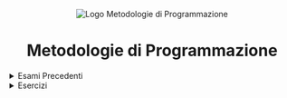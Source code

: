 <div align="center">

![Logo Metodologie di Programmazione](https://logos-world.net/wp-content/uploads/2022/07/Java-Symbol.png)
# Metodologie di Programmazione

</div>

<details closed>
	<summary> Esami Precedenti </summary>

- <details closed>
	<summary> 2021 </summary>

	- <details closed>
		<summary> Maggio </summary>

		- [Walkthrough Esame 19 Maggio 2021](https://github.com/FedVlogger17/Uni-Notes/tree/main/Primo%20Anno/Secondo%20Semestre/Metodologie%20di%20Programmazione/Esami%20precedenti/2021/Maggio/Esame%2019%20Maggio%202021)

		</details>

	</details>

- <details closed>
	<summary> 2023 </summary>

	- <details closed>
		<summary> Giugno </summary>

    	- [Walkthrough Esame 13 Giugno 2023](https://github.com/FedVlogger17/Uni-Notes/tree/main/Primo%20Anno/Secondo%20Semestre/Metodologie%20di%20Programmazione/Esami%20precedenti/2023/Giugno/Esame%2013%20Giugno%202023)

		</details>

	</details>

</details>

<details closed>
	<summary> Esercizi </summary>

- <details closed>
	<summary> Esercizi Capitolo 2</summary>

	- [Esercizio 1](https://github.com/FedVlogger17/Uni-Notes/tree/main/Primo%20Anno/Secondo%20Semestre/Metodologie%20di%20Programmazione/Esercizi/Esercizi%20Capitolo%202/Esercizio_1)

	- [Esercizio 2](https://github.com/FedVlogger17/Uni-Notes/tree/main/Primo%20Anno/Secondo%20Semestre/Metodologie%20di%20Programmazione/Esercizi/Esercizi%20Capitolo%202/Esercizio_2)

	- [Esercizio 3](https://github.com/FedVlogger17/Uni-Notes/tree/main/Primo%20Anno/Secondo%20Semestre/Metodologie%20di%20Programmazione/Esercizi/Esercizi%20Capitolo%202/Esercizio_3)

	- [Esercizio 4](https://github.com/FedVlogger17/Uni-Notes/tree/main/Primo%20Anno/Secondo%20Semestre/Metodologie%20di%20Programmazione/Esercizi/Esercizi%20Capitolo%202/Esercizio_4)

	- [Esercizio 5](https://github.com/FedVlogger17/Uni-Notes/tree/main/Primo%20Anno/Secondo%20Semestre/Metodologie%20di%20Programmazione/Esercizi/Esercizi%20Capitolo%202/Esercizio_5)

	- [Esercizio 6](https://github.com/FedVlogger17/Uni-Notes/tree/main/Primo%20Anno/Secondo%20Semestre/Metodologie%20di%20Programmazione/Esercizi/Esercizi%20Capitolo%202/Esercizio_6)

	- [Esercizio 7](https://github.com/FedVlogger17/Uni-Notes/tree/main/Primo%20Anno/Secondo%20Semestre/Metodologie%20di%20Programmazione/Esercizi/Esercizi%20Capitolo%202/Esercizio_7)

	- [Esercizio 8](https://github.com/FedVlogger17/Uni-Notes/tree/main/Primo%20Anno/Secondo%20Semestre/Metodologie%20di%20Programmazione/Esercizi/Esercizi%20Capitolo%202/Esercizio_8)

	- [Esercizio 9](https://github.com/FedVlogger17/Uni-Notes/tree/main/Primo%20Anno/Secondo%20Semestre/Metodologie%20di%20Programmazione/Esercizi/Esercizi%20Capitolo%202/Esercizio_9)

	- [Esercizio 10](https://github.com/FedVlogger17/Uni-Notes/tree/main/Primo%20Anno/Secondo%20Semestre/Metodologie%20di%20Programmazione/Esercizi/Esercizi%20Capitolo%202/Esercizio_10)

	- [Esercizio 11](https://github.com/FedVlogger17/Uni-Notes/tree/main/Primo%20Anno/Secondo%20Semestre/Metodologie%20di%20Programmazione/Esercizi/Esercizi%20Capitolo%202/Esercizio_11)

	- [Esercizio 12](https://github.com/FedVlogger17/Uni-Notes/tree/main/Primo%20Anno/Secondo%20Semestre/Metodologie%20di%20Programmazione/Esercizi/Esercizi%20Capitolo%202/Esercizio_12)

	- [Esercizio 13](https://github.com/FedVlogger17/Uni-Notes/tree/main/Primo%20Anno/Secondo%20Semestre/Metodologie%20di%20Programmazione/Esercizi/Esercizi%20Capitolo%202/Esercizio_13)

	- [Esercizio 14](https://github.com/FedVlogger17/Uni-Notes/tree/main/Primo%20Anno/Secondo%20Semestre/Metodologie%20di%20Programmazione/Esercizi/Esercizi%20Capitolo%202/Esercizio_14)

	- [Esercizio 15](https://github.com/FedVlogger17/Uni-Notes/tree/main/Primo%20Anno/Secondo%20Semestre/Metodologie%20di%20Programmazione/Esercizi/Esercizi%20Capitolo%202/Esercizio_15)

	- [Esercizio 16](https://github.com/FedVlogger17/Uni-Notes/tree/main/Primo%20Anno/Secondo%20Semestre/Metodologie%20di%20Programmazione/Esercizi/Esercizi%20Capitolo%202/Esercizio_16)

	- [Esercizio 17](https://github.com/FedVlogger17/Uni-Notes/tree/main/Primo%20Anno/Secondo%20Semestre/Metodologie%20di%20Programmazione/Esercizi/Esercizi%20Capitolo%202/Esercizio_17)

	- [Esercizio 18](https://github.com/FedVlogger17/Uni-Notes/tree/main/Primo%20Anno/Secondo%20Semestre/Metodologie%20di%20Programmazione/Esercizi/Esercizi%20Capitolo%202/Esercizio_18)

	- [Esercizio 19](https://github.com/FedVlogger17/Uni-Notes/tree/main/Primo%20Anno/Secondo%20Semestre/Metodologie%20di%20Programmazione/Esercizi/Esercizi%20Capitolo%202/Esercizio_19)

    </details>

- <details closed>
    <summary> Esercizi Capitolo 3</summary>

    - [Esercizio 1](https://github.com/FedVlogger17/Uni-Notes/tree/main/Primo%20Anno/Secondo%20Semestre/Metodologie%20di%20Programmazione/Esercizi/Esercizi%20Capitolo%203/Esercizio_1)

    - [Esercizio 2](https://github.com/FedVlogger17/Uni-Notes/tree/main/Primo%20Anno/Secondo%20Semestre/Metodologie%20di%20Programmazione/Esercizi/Esercizi%20Capitolo%203/Esercizio_2)

    - [Esercizio 3](https://github.com/FedVlogger17/Uni-Notes/tree/main/Primo%20Anno/Secondo%20Semestre/Metodologie%20di%20Programmazione/Esercizi/Esercizi%20Capitolo%203/Esercizio_3)

    - [Esercizio 4](https://github.com/FedVlogger17/Uni-Notes/tree/main/Primo%20Anno/Secondo%20Semestre/Metodologie%20di%20Programmazione/Esercizi/Esercizi%20Capitolo%203/Esercizio_4)

    - [Esercizio 5](https://github.com/FedVlogger17/Uni-Notes/tree/main/Primo%20Anno/Secondo%20Semestre/Metodologie%20di%20Programmazione/Esercizi/Esercizi%20Capitolo%203/Esercizio_5)

    - [Esercizio 6](https://github.com/FedVlogger17/Uni-Notes/tree/main/Primo%20Anno/Secondo%20Semestre/Metodologie%20di%20Programmazione/Esercizi/Esercizi%20Capitolo%203/Esercizio_6)

    - [Esercizio 7](https://github.com/FedVlogger17/Uni-Notes/tree/main/Primo%20Anno/Secondo%20Semestre/Metodologie%20di%20Programmazione/Esercizi/Esercizi%20Capitolo%203/Esercizio_7)

    - [Esercizio 8](https://github.com/FedVlogger17/Uni-Notes/tree/main/Primo%20Anno/Secondo%20Semestre/Metodologie%20di%20Programmazione/Esercizi/Esercizi%20Capitolo%203/Esercizio_8)

    - [Esercizio 9](https://github.com/FedVlogger17/Uni-Notes/tree/main/Primo%20Anno/Secondo%20Semestre/Metodologie%20di%20Programmazione/Esercizi/Esercizi%20Capitolo%203/Esercizio_9)

    - [Esercizio 10](https://github.com/FedVlogger17/Uni-Notes/tree/main/Primo%20Anno/Secondo%20Semestre/Metodologie%20di%20Programmazione/Esercizi/Esercizi%20Capitolo%203/Esercizio_10)

    - [Esercizio 11](https://github.com/FedVlogger17/Uni-Notes/tree/main/Primo%20Anno/Secondo%20Semestre/Metodologie%20di%20Programmazione/Esercizi/Esercizi%20Capitolo%203/Esercizio_11)

    - [Esercizio 12](https://github.com/FedVlogger17/Uni-Notes/tree/main/Primo%20Anno/Secondo%20Semestre/Metodologie%20di%20Programmazione/Esercizi/Esercizi%20Capitolo%203/Esercizio_12)

    - [Esercizio 13](https://github.com/FedVlogger17/Uni-Notes/tree/main/Primo%20Anno/Secondo%20Semestre/Metodologie%20di%20Programmazione/Esercizi/Esercizi%20Capitolo%203/Esercizio_13)

    - [Esercizio 14](https://github.com/FedVlogger17/Uni-Notes/tree/main/Primo%20Anno/Secondo%20Semestre/Metodologie%20di%20Programmazione/Esercizi/Esercizi%20Capitolo%203/Esercizio_14)

    - [Esercizio 15](https://github.com/FedVlogger17/Uni-Notes/tree/main/Primo%20Anno/Secondo%20Semestre/Metodologie%20di%20Programmazione/Esercizi/Esercizi%20Capitolo%203/Esercizio_15)

    - [Esercizio 16](https://github.com/FedVlogger17/Uni-Notes/tree/main/Primo%20Anno/Secondo%20Semestre/Metodologie%20di%20Programmazione/Esercizi/Esercizi%20Capitolo%203/Esercizio_16)

    - [Esercizio 17](https://github.com/FedVlogger17/Uni-Notes/tree/main/Primo%20Anno/Secondo%20Semestre/Metodologie%20di%20Programmazione/Esercizi/Esercizi%20Capitolo%203/Esercizio_17)

    - [Esercizio 18](https://github.com/FedVlogger17/Uni-Notes/tree/main/Primo%20Anno/Secondo%20Semestre/Metodologie%20di%20Programmazione/Esercizi/Esercizi%20Capitolo%203/Esercizio_18)

    - [Esercizio 19](https://github.com/FedVlogger17/Uni-Notes/tree/main/Primo%20Anno/Secondo%20Semestre/Metodologie%20di%20Programmazione/Esercizi/Esercizi%20Capitolo%203/Esercizio_19)

    - [Esercizio 20](https://github.com/FedVlogger17/Uni-Notes/tree/main/Primo%20Anno/Secondo%20Semestre/Metodologie%20di%20Programmazione/Esercizi/Esercizi%20Capitolo%203/Esercizio_20)

    </details>

</details>